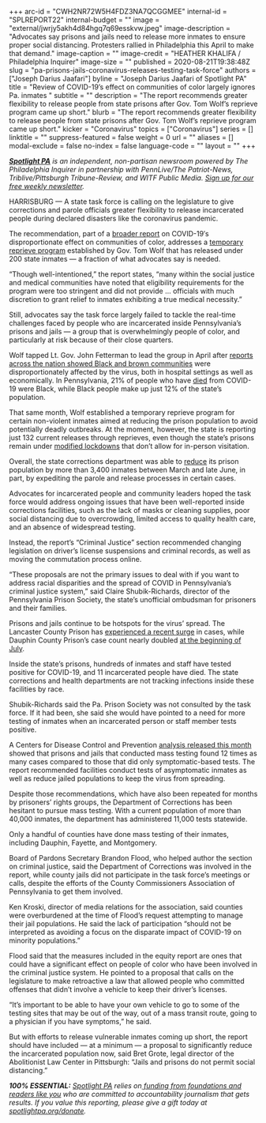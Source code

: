 +++
arc-id = "CWH2NR72W5H4FDZ3NA7QCGGMEE"
internal-id = "SPLREPORT22"
internal-budget = ""
image = "external/jwrjy5akh4d84hgq7q69esskvw.jpeg"
image-description = "Advocates say prisons and jails need to release more inmates to ensure proper social distancing. Protesters rallied in Philadelphia this April to make that demand."
image-caption = ""
image-credit = "HEATHER KHALIFA / Philadelphia Inquirer"
image-size = ""
published = 2020-08-21T19:38:48Z
slug = "pa-prisons-jails-coronavirus-releases-testing-task-force"
authors = ["Joseph Darius Jaafari"]
byline = "Joseph Darius Jaafari of Spotlight PA"
title = "Review of COVID-19’s effect on communities of color largely ignores Pa. inmates "
subtitle = ""
description = "The report recommends greater flexibility to release people from state prisons after Gov. Tom Wolf’s reprieve program came up short."
blurb = "The report recommends greater flexibility to release people from state prisons after Gov. Tom Wolf’s reprieve program came up short."
kicker = "Coronavirus"
topics = ["Coronavirus"]
series = []
linktitle = ""
suppress-featured = false
weight = 0
url = ""
aliases = []
modal-exclude = false
no-index = false
language-code = ""
layout = ""
+++

<a href="https://www.spotlightpa.org/"><i><b>Spotlight PA</b></i></a><i> is an independent, non-partisan newsroom powered by The Philadelphia Inquirer in partnership with PennLive/The Patriot-News, Triblive/Pittsburgh Tribune-Review, and WITF Public Media. </i><a href="https://www.spotlightpa.org/newsletters"><i>Sign up for our free weekly newsletter</i></a><i>.</i>

HARRISBURG — A state task force is calling on the legislature to give corrections and parole officials greater flexibility to release incarcerated people during declared disasters like the coronavirus pandemic.

The recommendation, part of a <a href="https://www.governor.pa.gov/wp-content/uploads/2020/08/20200813-COVID-19-Health-Disparity-Report.pdf">broader report</a> on COVID-19′s disproportionate effect on communities of color, addresses a <a href="https://www.spotlightpa.org/news/2020/06/pennsylvania-coronavirus-reprieves-state-prisons/">temporary reprieve program</a> established by Gov. Tom Wolf that has released under 200 state inmates — a fraction of what advocates say is needed.

“Though well-intentioned,” the report states, “many within the social justice and medical communities have noted that eligibility requirements for the program were too stringent and did not provide ... officials with much discretion to grant relief to inmates exhibiting a true medical necessity.”

Still, advocates say the task force largely failed to tackle the real-time challenges faced by people who are incarcerated inside Pennsylvania’s prisons and jails — a group that is overwhelmingly people of color, and particularly at risk because of their close quarters.

Wolf tapped Lt. Gov. John Fetterman to lead the group in April after <a href="https://www.cdc.gov/coronavirus/2019-ncov/community/health-equity/race-ethnicity.html?CDC_AA_refVal=https%3A%2F%2Fwww.cdc.gov%2Fcoronavirus%2F2019-ncov%2Fneed-extra-precautions%2Fracial-ethnic-minorities.html">reports across the nation showed Black and brown communities</a> were disproportionately affected by the virus, both in hospital settings as well as economically. In Pennsylvania, 21% of people who have <a href="https://www.health.pa.gov/topics/Documents/Diseases%20and%20Conditions/COVID-19%20Death%20Reports/Weekly%20Report%20of%20Deaths%20Attributed%20to%20COVID-19%20--%202020-08-21.pdf" target=_blank>died</a> from COVID-19 were Black, while Black people make up just 12% of the state’s population. 

<script src="https://www.spotlightpa.org/embed.js" async></script><div data-spl-embed-version="1" data-spl-src="https://www.spotlightpa.org/embeds/newsletter-covid/"></div>

That same month, Wolf established a temporary reprieve program for certain non-violent inmates aimed at reducing the prison population to avoid potentially deadly outbreaks. At the moment, however, the state is reporting just 132 current releases through reprieves, even though the state’s prisons remain under <a href="https://www.cor.pa.gov/Pages/COVID-19.aspx">modified lockdowns</a> that don’t allow for in-person visitation. 

Overall, the state corrections department was able to <a href="https://www.governor.pa.gov/newsroom/gov-wolf-pennsylvania-reduced-prison-population-by-record-setting-3471-since-march-1/">reduce</a> its prison population by more than 3,400 inmates between March and late June, in part, by expediting the parole and release processes in certain cases.

Advocates for incarcerated people and community leaders hoped the task force would address ongoing issues that have been well-reported inside corrections facilities, such as the lack of masks or cleaning supplies, poor social distancing due to overcrowding, limited access to quality health care, and an absence of widespread testing.

Instead, the report’s “Criminal Justice” section recommended changing legislation on driver’s license suspensions and criminal records, as well as moving the commutation process online.

“These proposals are not the primary issues to deal with if you want to address racial disparities and the spread of COVID in Pennsylvania’s criminal justice system,” said Claire Shubik-Richards, director of the Pennsylvania Prison Society, the state’s unofficial ombudsman for prisoners and their families. 

Prisons and jails continue to be hotspots for the virus’ spread. The Lancaster County Prison has <a href="https://lancasteronline.com/news/local/county-prison-may-see-large-number-of-new-covid-19-cases-in-addition-to-current/article_ecbe35a4-e35a-11ea-b9ac-7f4c6feee325.html">experienced a recent surge</a> in cases, while Dauphin County Prison’s case count nearly doubled <a href="https://papost.org/2020/07/16/as-state-prisons-ease-coronavirus-related-restrictions-county-detainees-remain-in-lockdowns/">at the beginning of July</a>.

Inside the state’s prisons, hundreds of inmates and staff have tested positive for COVID-19, and 11 incarcerated people have died. The state corrections and health departments are not tracking infections inside these facilities by race.

Shubik-Richards said the Pa. Prison Society was not consulted by the task force. If it had been, she said she would have pointed to a need for more testing of inmates when an incarcerated person or staff member tests positive.

A Centers for Disease Control and Prevention <a href="https://www.cdc.gov/mmwr/volumes/69/wr/mm6933a3.htm?s_cid=mm6933a3_e&deliveryName=USCDC_921-DM35682">analysis released this month</a> showed that prisons and jails that conducted mass testing found 12 times as many cases compared to those that did only symptomatic-based tests. The report recommended facilities conduct tests of asymptomatic inmates as well as reduce jailed populations to keep the virus from spreading. 

Despite those recommendations, which have also been repeated for months by prisoners’ rights groups, the Department of Corrections has been hesitant to pursue mass testing. With a current population of more than 40,000 inmates, the department has administered 11,000 tests statewide.

Only a handful of counties have done mass testing of their inmates, including Dauphin, Fayette, and Montgomery. 

Board of Pardons Secretary Brandon Flood, who helped author the section on criminal justice, said the Department of Corrections was involved in the report, while county jails did not participate in the task force’s meetings or calls, despite the efforts of the County Commissioners Association of Pennsylvania to get them involved. 

<script src="https://www.spotlightpa.org/embed.js" async></script><div data-spl-embed-version="1" data-spl-src="https://www.spotlightpa.org/embeds/donate/"></div>

Ken Kroski, director of media relations for the association, said counties were overburdened at the time of Flood’s request attempting to manage their jail populations. He said the lack of participation “should not be interpreted as avoiding a focus on the disparate impact of COVID-19 on minority populations.”

Flood said that the measures included in the equity report are ones that could have a significant effect on people of color who have been involved in the criminal justice system. He pointed to a proposal that calls on the legislature to make retroactive a law that allowed people who committed offenses that didn’t involve a vehicle to keep their driver’s licenses. 

“It’s important to be able to have your own vehicle to go to some of the testing sites that may be out of the way, out of a mass transit route, going to a physician if you have symptoms,” he said.

But with efforts to release vulnerable inmates coming up short, the report should have included — at a minimum — a proposal to significantly reduce the incarcerated population now, said Bret Grote, legal director of the Abolitionist Law Center in Pittsburgh: “Jails and prisons do not permit social distancing.”

<i><b>100% ESSENTIAL:</b></i> <a href="https://www.spotlightpa.org/"><i>Spotlight PA</i></a><i> relies on</i><a href="https://www.spotlightpa.org/support"><i> funding from foundations and readers like you</i></a><i> who are committed to accountability journalism that gets results. If you value this reporting, please give a gift today at </i><a href="http://spotlightpa.org/donate"><i>spotlightpa.org/donate</i></a><i>.</i>

<script src="https://www.spotlightpa.org/embed.js" async></script><div data-spl-embed-version="1" data-spl-src="https://www.spotlightpa.org/embeds/tips/?tip_text=We%20want%20to%20know%20more%20about%20your%20loved%20ones%20inside%20prisons%20and%20jails%2C%20and%20how%20they%E2%80%99re%20handling%20the%20coronavirus.%20"></div>
